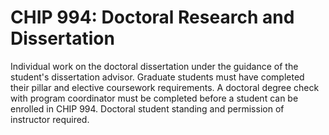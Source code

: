 # CHIP 994: Doctoral Research and Dissertation

Individual work on the doctoral dissertation under the guidance of the student's dissertation advisor. Graduate students must have completed their pillar and elective coursework requirements. A doctoral degree check with program coordinator must be completed before a student can be enrolled in CHIP 994. Doctoral student standing and permission of instructor required.